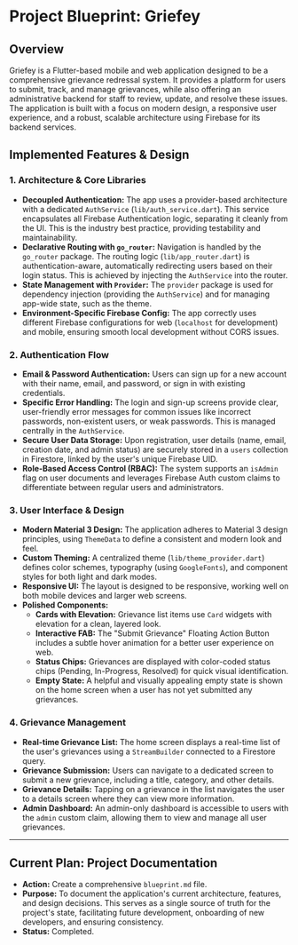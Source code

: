 # Project Blueprint: Griefey

## Overview

Griefey is a Flutter-based mobile and web application designed to be a comprehensive grievance redressal system. It provides a platform for users to submit, track, and manage grievances, while also offering an administrative backend for staff to review, update, and resolve these issues. The application is built with a focus on modern design, a responsive user experience, and a robust, scalable architecture using Firebase for its backend services.

## Implemented Features & Design

### 1. Architecture & Core Libraries

*   **Decoupled Authentication:** The app uses a provider-based architecture with a dedicated `AuthService` (`lib/auth_service.dart`). This service encapsulates all Firebase Authentication logic, separating it cleanly from the UI. This is the industry best practice, providing testability and maintainability.
*   **Declarative Routing with `go_router`:** Navigation is handled by the `go_router` package. The routing logic (`lib/app_router.dart`) is authentication-aware, automatically redirecting users based on their login status. This is achieved by injecting the `AuthService` into the router.
*   **State Management with `Provider`:** The `provider` package is used for dependency injection (providing the `AuthService`) and for managing app-wide state, such as the theme.
*   **Environment-Specific Firebase Config:** The app correctly uses different Firebase configurations for web (`localhost` for development) and mobile, ensuring smooth local development without CORS issues.

### 2. Authentication Flow

*   **Email & Password Authentication:** Users can sign up for a new account with their name, email, and password, or sign in with existing credentials.
*   **Specific Error Handling:** The login and sign-up screens provide clear, user-friendly error messages for common issues like incorrect passwords, non-existent users, or weak passwords. This is managed centrally in the `AuthService`.
*   **Secure User Data Storage:** Upon registration, user details (name, email, creation date, and admin status) are securely stored in a `users` collection in Firestore, linked by the user's unique Firebase UID.
*   **Role-Based Access Control (RBAC):** The system supports an `isAdmin` flag on user documents and leverages Firebase Auth custom claims to differentiate between regular users and administrators.

### 3. User Interface & Design

*   **Modern Material 3 Design:** The application adheres to Material 3 design principles, using `ThemeData` to define a consistent and modern look and feel.
*   **Custom Theming:** A centralized theme (`lib/theme_provider.dart`) defines color schemes, typography (using `GoogleFonts`), and component styles for both light and dark modes.
*   **Responsive UI:** The layout is designed to be responsive, working well on both mobile devices and larger web screens.
*   **Polished Components:**
    *   **Cards with Elevation:** Grievance list items use `Card` widgets with elevation for a clean, layered look.
    *   **Interactive FAB:** The "Submit Grievance" Floating Action Button includes a subtle hover animation for a better user experience on web.
    *   **Status Chips:** Grievances are displayed with color-coded status chips (Pending, In-Progress, Resolved) for quick visual identification.
    *   **Empty State:** A helpful and visually appealing empty state is shown on the home screen when a user has not yet submitted any grievances.

### 4. Grievance Management

*   **Real-time Grievance List:** The home screen displays a real-time list of the user's grievances using a `StreamBuilder` connected to a Firestore query.
*   **Grievance Submission:** Users can navigate to a dedicated screen to submit a new grievance, including a title, category, and other details.
*   **Grievance Details:** Tapping on a grievance in the list navigates the user to a details screen where they can view more information.
*   **Admin Dashboard:** An admin-only dashboard is accessible to users with the `admin` custom claim, allowing them to view and manage all user grievances.

---

## Current Plan: Project Documentation

*   **Action:** Create a comprehensive `blueprint.md` file.
*   **Purpose:** To document the application's current architecture, features, and design decisions. This serves as a single source of truth for the project's state, facilitating future development, onboarding of new developers, and ensuring consistency.
*   **Status:** Completed.
